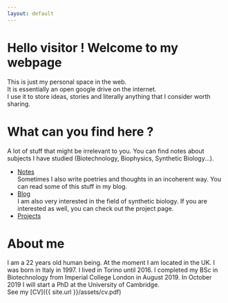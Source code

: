 ```yaml
---
layout: default
---
```


# Hello visitor ! Welcome to my webpage

This is just my personal space in the web.  
It is essentially an open google drive on the internet.  
I use it to store ideas, stories and literally anything that I consider worth sharing.  

# What can you find here ?
A lot of stuff that might be irrelevant to you.
You can find notes about subjects I have studied (Biotechnology, Biophysics, Synthetic Biology...).  
 - [Notes](./notes/notes.html)   
Sometimes I also write poetries and thoughts in an incoherent way. You can read some of this stuff in my blog.  
 - [Blog](./blog.html)  
I am also very interested in the field of synthetic biology. If you are interested as well, you can check out the project page.  
  - [Projects](./projects/projects.html)  

# About me

I am a 22 years old human being. At the moment I am located in the UK.
I was born in Italy in 1997. I lived in Torino until 2016.
I completed my BSc in Biotechnology from Imperial College London in August 2019.
In October 2019 I will start a PhD at the University of Cambridge.  
See my [CV]({{ site.url }}/assets/cv.pdf)
